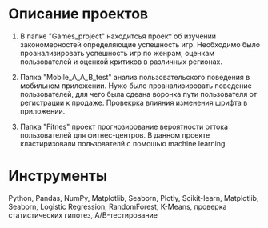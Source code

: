# Описание проектов

1. В папке "Games_project" находитсья проект об изучении закономерностей определяющие успешность игр. Необходимо было проанализировать успешность игр по женрам, оценкам пользователей и оценкой критиков в различных регионах.

2. Папка "Mobile_A_A_B_test" анализ пользовательского поведения в мобильном приложении. Нужо было проанализировать поведение пользователей, для чего была сдеана воронка пути пользователя от регистрации к продаже. Провекрка влияния изменения шрифта в приложении. 

3. Папка "Fitnes" проект прогнозирование вероятности оттока пользователей для фитнес-центров. В данном проекте кластиризовали пользователй с помошью machine learning. 

# Инструменты
Python, Pandas, NumPy, Matplotlib, Seaborn, Plotly, Scikit-learn, Matplotlib, Seaborn, Logistic Regression, RandomForest, K-Means, проверка статистических гипотез, A/B-тестирование
